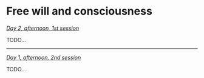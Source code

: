 Free will and consciousness
================================================================================

*[Day 2, afternoon, 1st session](https://www.youtube.com/watch?v=7Ob4c_iLuTw&index=6&list=PLrxfgDEc2NxYQuZ5T6CSdS8uafdh0kmDL)*

TODO...


--------------------------------------------------------------------------------

*[Day 1, afternoon, 2nd session](https://www.youtube.com/watch?v=WloXdTi8Ymg&list=PLrxfgDEc2NxYQuZ5T6CSdS8uafdh0kmDL&index=7)*

TODO...


